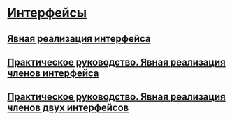 # [Интерфейсы](index.md)
## [Явная реализация интерфейса](explicit-interface-implementation.md)
## [Практическое руководство. Явная реализация членов интерфейса](how-to-explicitly-implement-interface-members.md)
## [Практическое руководство. Явная реализация членов двух интерфейсов](how-to-explicitly-implement-members-of-two-interfaces.md)
